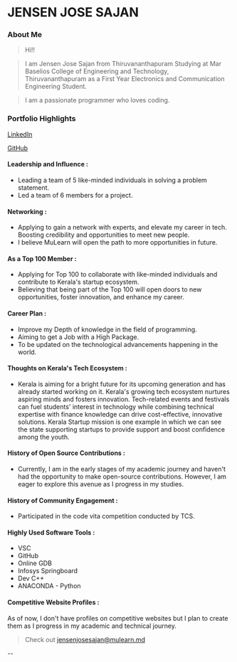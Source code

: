 # JENSEN JOSE SAJAN

### About Me

> Hi!!

> I am Jensen Jose Sajan from Thiruvananthapuram Studying at Mar Baselios College of Engineering and Technology, Thiruvananthapuram as a First Year Electronics and Communication Engineering Student.

> I am a passionate programmer who loves coding.

### Portfolio Highlights

[LinkedIn](https://www.linkedin.com/in/jensen-jose-sajan-32654027b/)

[GitHub](https://github.com/jjs123466)

#### Leadership and Influence : 

- Leading a team of 5 like-minded individuals in solving a problem statement.
- Led a team of 6 members for a project.

#### Networking : 

- Applying to gain a network with experts, and elevate my career in tech. Boosting credibility and opportunities to meet new people.
- I believe MuLearn will open the path to more opportunities in future.

#### As a Top 100 Member : 

- Applying for Top 100 to collaborate with like-minded individuals and contribute to Kerala's startup ecosystem.
- Believing that being part of the Top 100 will open doors to new opportunities, foster innovation, and enhance my career.

#### Career Plan : 

- Improve my Depth of knowledge in the field of programming.
- Aiming to get a Job with a High Package.
- To be updated on the technological advancements happening in the world.

#### Thoughts on Kerala's Tech Ecosystem :

- Kerala is aiming for a bright future for its upcoming generation and has already started working on it. Kerala's growing tech ecosystem nurtures aspiring minds and fosters innovation. Tech-related events and festivals can fuel students' interest in technology while combining technical expertise with finance knowledge can drive cost-effective, innovative solutions. Kerala Startup mission is one example in which we can see the state supporting startups to provide support and boost confidence among the youth.

#### History of Open Source Contributions :

- Currently, I am in the early stages of my academic journey and haven't had the opportunity to make open-source contributions. However, I am eager to explore this avenue as I progress in my studies.

#### History of Community Engagement :

- Participated in the code vita competition conducted by TCS.

#### Highly Used Software Tools :

- VSC
- GitHub
- Online GDB
- Infosys Springboard
- Dev C++
- ANACONDA - Python

#### Competitive Website Profiles :

As of now, I don't have profiles on competitive websites but I plan to create them as I progress in my academic and technical journey.

> Check out [jensenjosesajan@mulearn.md]([./profile/jensenjosesajan@mulearn.md](https://github.com/JJS123466/Top-100-Coders/blob/main/profile/jensenjosesajan%40mulearn.md)https://github.com/JJS123466/Top-100-Coders/blob/main/profile/jensenjosesajan%40mulearn.md)

--
